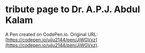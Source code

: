 # tribute page to Dr. A.P.J. Abdul Kalam

A Pen created on CodePen.io. Original URL: [https://codepen.io/ujju2144/pen/JjWGVxz](https://codepen.io/ujju2144/pen/JjWGVxz).


